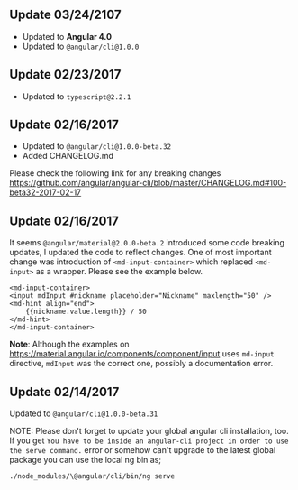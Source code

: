 ## Update 03/24/2107
- Updated to **Angular 4.0**
- Updated to `@angular/cli@1.0.0`

## Update 02/23/2017
- Updated to `typescript@2.2.1`

## Update 02/16/2017
- Updated to `@angular/cli@1.0.0-beta.32`
- Added CHANGELOG.md 

Please check the following link for any breaking changes
https://github.com/angular/angular-cli/blob/master/CHANGELOG.md#100-beta32-2017-02-17


## Update 02/16/2017
It seems `@angular/material@2.0.0-beta.2` introduced some code breaking updates, I updated the code to reflect changes. One of most important change was introduction of `<md-input-container>` which replaced `<md-input>` as a wrapper. Please see the example below.

    <md-input-container>
    <input mdInput #nickname placeholder="Nickname" maxlength="50" />
    <md-hint align="end">
        {{nickname.value.length}} / 50
    </md-hint>
    </md-input-container>

**Note**: Although the examples on https://material.angular.io/components/component/input uses `md-input` directive, `mdInput` was the correct one, possibly a documentation error.

## Update 02/14/2017
Updated to `@angular/cli@1.0.0-beta.31`

NOTE: Please don't forget to update your global angular cli installation, too. If you get `You have to be inside an angular-cli project in order to use the serve command.` error or somehow can't upgrade to the latest global package you can use the local ng bin as;

    ./node_modules/\@angular/cli/bin/ng serve